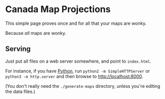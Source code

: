 Canada Map Projections
======================

This simple page proves once and for all that your maps are wonky.

Because _all_ maps are wonky.

Serving
-------

Just put all files on a web server somewhere, and point to `index.html`.

For instance, if you have [Python](http://www.python.org), run
`python2 -m SimpleHTTPServer` or `python3 -m http.server` and then browse to
[http://localhost:8000](http://localhost:8000).

(You don't really need the `./generate-maps` directory, unless you're editing
the data files.)
